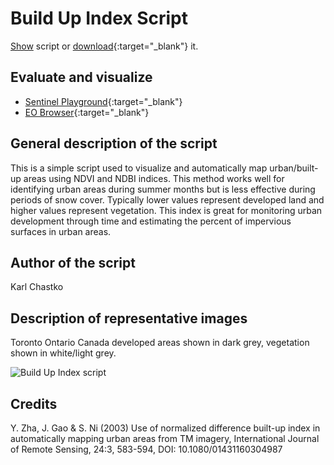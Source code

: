 # Build Up Index Script

<a href="#" id='togglescript'>Show</a> script or [download](script.js){:target="_blank"} it.
<div id='script_view' style="display:none">
{% highlight javascript %}
      {% include_relative script.js %}
{% endhighlight %}
</div>

## Evaluate and visualize
 - [Sentinel Playground](https://apps.sentinel-hub.com/sentinel-playground/?source=L8&lat=43.67072749862282&lng=-79.36901092529297&zoom=12&preset=CUSTOM&layers=B01,B02,B03&maxcc=20&gain=1.0&gamma=1.0&time=2018-12-01%7C2019-06-07&atmFilter=&showDates=false&evalscript=LyoKQXV0aG9yOiBLYXJsIENoYXN0a28KKi8KCmxldCBuZHZpID0gKEIwNSAtIEIwNCkgLyAoQjA1ICsgQjA0KTsKCmxldCBuZGJpID0gKEIwNiAtIEIwNSkgLyAoQjA2ICsgQjA1KTsKCmxldCBCVSA9IChuZHZpIC0gbmRiaSkKCnJldHVybltCVV07Cg%3D%3D){:target="_blank"}    
 - [EO Browser](https://apps.sentinel-hub.com/eo-browser/?lat=43.6531&lng=-79.3621&zoom=12&time=2019-05-06&preset=CUSTOM&datasource=Landsat%208%20USGS&layers=B01,B02,B03&evalscript=LyoKQXV0aG9yOiBLYXJsIENoYXN0a28KKi8KCmxldCBuZHZpID0gKEIwNSAtIEIwNCkgLyAoQjA1ICsgQjA0KTsKCmxldCBuZGJpID0gKEIwNiAtIEIwNSkgLyAoQjA2ICsgQjA1KTsKCmxldCBCVSA9IChuZHZpIC0gbmRiaSkKCnJldHVybltCVV07Cg%3D%3D){:target="_blank"} 


## General description of the script

This is a simple script used to visualize and automatically map urban/built-up areas using NDVI and NDBI indices. This method works well for identifying urban areas during summer months but is less effective during periods of snow cover. Typically lower values represent developed land and higher values represent vegetation. This index is great for monitoring urban development through time and estimating the percent of impervious surfaces in urban areas.

## Author of the script

Karl Chastko

## Description of representative images

Toronto Ontario Canada developed areas shown in dark grey, vegetation shown in white/light grey.

![Build Up Index script](fig/toronto_built_up.png)

## Credits

Y. Zha, J. Gao & S. Ni (2003) Use of normalized difference built-up index in automatically mapping urban areas from TM imagery, International Journal of Remote Sensing, 24:3, 583-594, DOI: 10.1080/01431160304987
